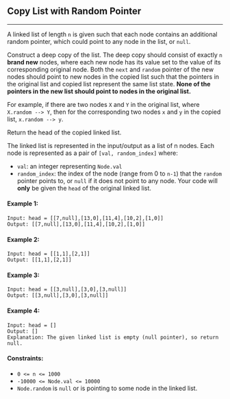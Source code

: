## Copy List with Random Pointer
---
A linked list of length `n` is given such that each node contains an additional random pointer, which could point to any node in the list, or `null`.

Construct a deep copy of the list. The deep copy should consist of exactly `n` **brand new** nodes, where each new node has its value set to the value of its corresponding original node. Both the `next` and `random` pointer of the new nodes should point to new nodes in the copied list such that the pointers in the original list and copied list represent the same list state. **None of the pointers in the new list should point to nodes in the original list.**

For example, if there are two nodes `X` and `Y` in the original list, where `X.random --> Y`, then for the corresponding two nodes `x` and `y` in the copied list, `x.random --> y`.

Return the head of the copied linked list.

The linked list is represented in the input/output as a list of n nodes. Each node is represented as a pair of `[val, random_index]` where:

* `val`: an integer representing `Node.val`
* `random_index`: the index of the node (range from 0 to `n-1`) that the `random` pointer points to, or `null` if it does not point to any node.
Your code will **only** be given the `head` of the original linked list.

#### Example 1:
```
Input: head = [[7,null],[13,0],[11,4],[10,2],[1,0]]
Output: [[7,null],[13,0],[11,4],[10,2],[1,0]]
```

#### Example 2:
```
Input: head = [[1,1],[2,1]]
Output: [[1,1],[2,1]]
```

#### Example 3:
```
Input: head = [[3,null],[3,0],[3,null]]
Output: [[3,null],[3,0],[3,null]]
```

#### Example 4: 
```
Input: head = []
Output: []
Explanation: The given linked list is empty (null pointer), so return null.
```

#### Constraints:

* `0 <= n <= 1000`
* `-10000 <= Node.val <= 10000`
* `Node.random` is `null` or is pointing to some node in the linked list.